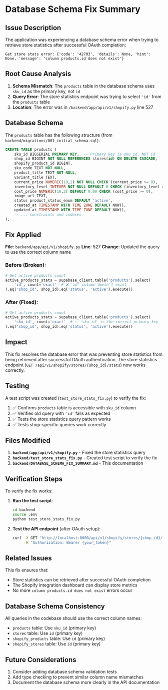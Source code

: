 # Database Schema Fix Summary

## Issue Description

The application was experiencing a database schema error when trying to retrieve store statistics after successful OAuth completion:

```
Get store stats error: {'code': '42703', 'details': None, 'hint': None, 'message': 'column products.id does not exist'}
```

## Root Cause Analysis

1. **Schema Mismatch**: The `products` table in the database schema uses `sku_id` as the primary key, not `id`
2. **Query Error**: The store statistics endpoint was trying to select `'id'` from the `products` table
3. **Location**: The error was in `/backend/app/api/v1/shopify.py` line 527

## Database Schema

The `products` table has the following structure (from `backend/migrations/001_initial_schema.sql`):

```sql
CREATE TABLE products (
    sku_id BIGSERIAL PRIMARY KEY,  -- Primary key is sku_id, NOT id
    shop_id BIGINT NOT NULL REFERENCES stores(id) ON DELETE CASCADE,
    shopify_product_id BIGINT,
    sku_code TEXT NOT NULL,
    product_title TEXT NOT NULL,
    variant_title TEXT,
    current_price NUMERIC(10,2) NOT NULL CHECK (current_price >= 0),
    inventory_level INTEGER NOT NULL DEFAULT 0 CHECK (inventory_level >= 0),
    cost_price NUMERIC(10,2) DEFAULT 0.00 CHECK (cost_price >= 0),
    image_url TEXT,
    status product_status_enum DEFAULT 'active',
    created_at TIMESTAMP WITH TIME ZONE DEFAULT NOW(),
    updated_at TIMESTAMP WITH TIME ZONE DEFAULT NOW(),
    -- ... constraints and indexes
);
```

## Fix Applied

**File**: `backend/app/api/v1/shopify.py`
**Line**: 527
**Change**: Updated the query to use the correct column name

### Before (Broken):
```python
# Get active products count
active_products_stats = supabase_client.table('products').select(
    'id', count='exact'  # ❌ 'id' column doesn't exist
).eq('shop_id', shop_id).eq('status', 'active').execute()
```

### After (Fixed):
```python
# Get active products count
active_products_stats = supabase_client.table('products').select(
    'sku_id', count='exact'  # ✅ 'sku_id' is the correct primary key
).eq('shop_id', shop_id).eq('status', 'active').execute()
```

## Impact

This fix resolves the database error that was preventing store statistics from being retrieved after successful OAuth authentication. The store statistics endpoint (`GET /api/v1/shopify/stores/{shop_id}/stats`) now works correctly.

## Testing

A test script was created (`test_store_stats_fix.py`) to verify the fix:

1. ✅ Confirms `products` table is accessible with `sku_id` column
2. ✅ Verifies old query with `'id'` fails as expected
3. ✅ Tests the store statistics query pattern works
4. ✅ Tests shop-specific queries work correctly

## Files Modified

1. **`backend/app/api/v1/shopify.py`** - Fixed the store statistics query
2. **`backend/test_store_stats_fix.py`** - Created test script to verify the fix
3. **`backend/DATABASE_SCHEMA_FIX_SUMMARY.md`** - This documentation

## Verification Steps

To verify the fix works:

1. **Run the test script**:
   ```bash
   cd backend
   source .env
   python test_store_stats_fix.py
   ```

2. **Test the API endpoint** (after OAuth setup):
   ```bash
   curl -X GET "http://localhost:8000/api/v1/shopify/stores/{shop_id}/stats" \
        -H "Authorization: Bearer {your_token}"
   ```

## Related Issues

This fix ensures that:
- Store statistics can be retrieved after successful OAuth completion
- The Shopify integration dashboard can display store metrics
- No more `column products.id does not exist` errors occur

## Database Schema Consistency

All queries in the codebase should use the correct column names:
- `products` table: Use `sku_id` (primary key)
- `stores` table: Use `id` (primary key)
- `shopify_products` table: Use `id` (primary key)
- `shopify_stores` table: Use `id` (primary key)

## Future Considerations

1. Consider adding database schema validation tests
2. Add type checking to prevent similar column name mismatches
3. Document the database schema more clearly in the API documentation